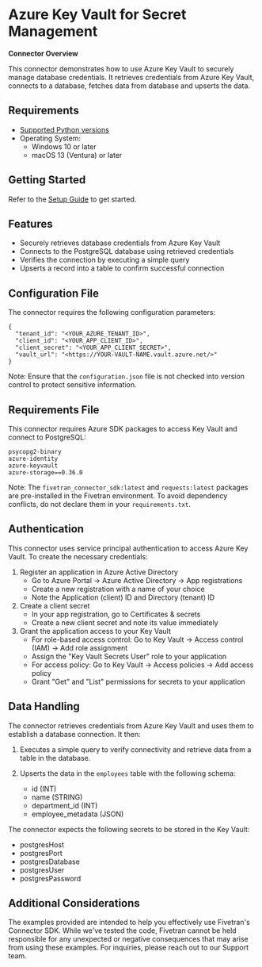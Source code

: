 # **Azure Key Vault for Secret Management**

**Connector Overview**

This connector demonstrates how to use Azure Key Vault to securely manage database credentials. It retrieves credentials from Azure Key Vault, connects to a database, fetches data from database and upserts the data. 

## **Requirements**

* [Supported Python versions](https://github.com/fivetran/fivetran_connector_sdk/blob/main/README.md#requirements)   
* Operating System:  
  * Windows 10 or later  
  * macOS 13 (Ventura) or later

## **Getting Started**

Refer to the [Setup Guide](https://fivetran.com/docs/connectors/connector-sdk/setup-guide) to get started.

## **Features**

- Securely retrieves database credentials from Azure Key Vault
- Connects to the PostgreSQL database using retrieved credentials
- Verifies the connection by executing a simple query
- Upserts a record into a table to confirm successful connection

## **Configuration File**

The connector requires the following configuration parameters:

```
{
  "tenant_id": "<YOUR_AZURE_TENANT_ID>",
  "client_id": "<YOUR_APP_CLIENT_ID>",
  "client_secret": "<YOUR_APP_CLIENT_SECRET>",
  "vault_url": "<https://YOUR-VAULT-NAME.vault.azure.net/>"
}
```

Note: Ensure that the `configuration.json` file is not checked into version control to protect sensitive information.

## **Requirements File**

This connector requires Azure SDK packages to access Key Vault and connect to PostgreSQL:

```
psycopg2-binary
azure-identity
azure-keyvault
azure-storage==0.36.0
```

Note: The `fivetran_connector_sdk:latest` and `requests:latest` packages are pre-installed in the Fivetran environment. To avoid dependency conflicts, do not declare them in your `requirements.txt`.

## **Authentication**

This connector uses service principal authentication to access Azure Key Vault. To create the necessary credentials:  
1. Register an application in Azure Active Directory  
   - Go to Azure Portal → Azure Active Directory → App registrations
   - Create a new registration with a name of your choice
   - Note the Application (client) ID and Directory (tenant) ID
2. Create a client secret  
   - In your app registration, go to Certificates & secrets
   - Create a new client secret and note its value immediately
3. Grant the application access to your Key Vault  
   - For role-based access control: Go to Key Vault → Access control (IAM) → Add role assignment
   - Assign the "Key Vault Secrets User" role to your application
   - For access policy: Go to Key Vault → Access policies → Add access policy
   - Grant "Get" and "List" permissions for secrets to your application


## **Data Handling**

The connector retrieves credentials from Azure Key Vault and uses them to establish a database connection. It then:  

1. Executes a simple query to verify connectivity and retrieve data from a table in the database.

2. Upserts the data in the `employees` table with the following schema:
   - id (INT)
   - name (STRING)
   - department_id (INT)
   - employee_metadata (JSON)
   
The connector expects the following secrets to be stored in the Key Vault:  
   - postgresHost
   - postgresPort
   - postgresDatabase
   - postgresUser
   - postgresPassword


## **Additional Considerations**

The examples provided are intended to help you effectively use Fivetran's Connector SDK. While we've tested the code, Fivetran cannot be held responsible for any unexpected or negative consequences that may arise from using these examples. For inquiries, please reach out to our Support team.
